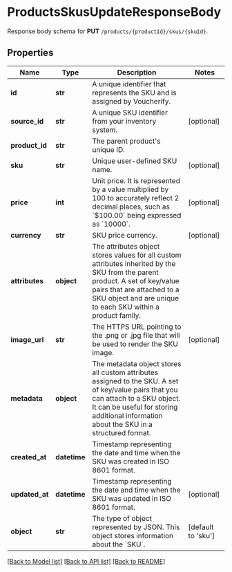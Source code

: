 # ProductsSkusUpdateResponseBody

Response body schema for **PUT** `/products/{productId}/skus/{skuId}`.

## Properties
Name | Type | Description | Notes
------------ | ------------- | ------------- | -------------
**id** | **str** | A unique identifier that represents the SKU and is assigned by Voucherify. | 
**source_id** | **str** | A unique SKU identifier from your inventory system. | [optional] 
**product_id** | **str** | The parent product&#39;s unique ID. | 
**sku** | **str** | Unique user-defined SKU name. | [optional] 
**price** | **int** | Unit price. It is represented by a value multiplied by 100 to accurately reflect 2 decimal places, such as &#x60;$100.00&#x60; being expressed as &#x60;10000&#x60;. | [optional] 
**currency** | **str** | SKU price currency. | [optional] 
**attributes** | **object** | The attributes object stores values for all custom attributes inherited by the SKU from the parent product. A set of key/value pairs that are attached to a SKU object and are unique to each SKU within a product family. | 
**image_url** | **str** | The HTTPS URL pointing to the .png or .jpg file that will be used to render the SKU image. | [optional] 
**metadata** | **object** | The metadata object stores all custom attributes assigned to the SKU. A set of key/value pairs that you can attach to a SKU object. It can be useful for storing additional information about the SKU in a structured format. | 
**created_at** | **datetime** | Timestamp representing the date and time when the SKU was created in ISO 8601 format. | 
**updated_at** | **datetime** | Timestamp representing the date and time when the SKU was updated in ISO 8601 format. | [optional] 
**object** | **str** | The type of object represented by JSON. This object stores information about the &#x60;SKU&#x60;. | [default to 'sku']

[[Back to Model list]](../README.md#documentation-for-models) [[Back to API list]](../README.md#documentation-for-api-endpoints) [[Back to README]](../README.md)


